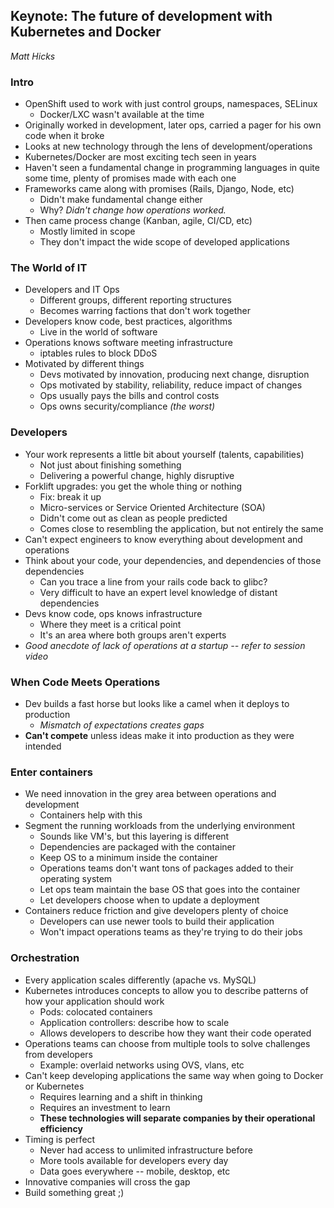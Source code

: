 ## Keynote: The future of development with Kubernetes and Docker
_Matt Hicks_

### Intro
* OpenShift used to work with just control groups, namespaces, SELinux
    * Docker/LXC wasn't available at the time
* Originally worked in development, later ops, carried a pager for his own code when it broke
* Looks at new technology through the lens of development/operations
* Kubernetes/Docker are most exciting tech seen in years
* Haven't seen a fundamental change in programming languages in quite some time, plenty of promises made with each one
* Frameworks came along with promises (Rails, Django, Node, etc)
    * Didn't make fundamental change either
    * Why? _Didn't change how operations worked._
* Then came process change (Kanban, agile, CI/CD, etc)
    * Mostly limited in scope
    * They don't impact the wide scope of developed applications

### The World of IT
* Developers and IT Ops
    * Different groups, different reporting structures
    * Becomes warring factions that don't work together
* Developers know code, best practices, algorithms
    * Live in the world of software
* Operations knows software meeting infrastructure
    * iptables rules to block DDoS
* Motivated by different things
    * Devs motivated by innovation, producing next change, disruption
    * Ops motivated by stability, reliability, reduce impact of changes
    * Ops usually pays the bills and control costs
    * Ops owns security/compliance _(the worst)_

### Developers
* Your work represents a little bit about yourself (talents, capabilities)
    * Not just about finishing something
    * Delivering a powerful change, highly disruptive
* Forklift upgrades: you get the whole thing or nothing
    * Fix: break it up
    * Micro-services or Service Oriented Architecture (SOA)
    * Didn't come out as clean as people predicted
    * Comes close to resembling the application, but not entirely the same
* Can't expect engineers to know everything about development and operations
* Think about your code, your dependencies, and dependencies of those dependencies
    * Can you trace a line from your rails code back to glibc?
    * Very difficult to have an expert level knowledge of distant dependencies
* Devs know code, ops knows infrastructure
    * Where they meet is a critical point
    * It's an area where both groups aren't experts
* *Good anecdote of lack of operations at a startup -- refer to session video*

### When Code Meets Operations
* Dev builds a fast horse but looks like a camel when it deploys to production
    * *Mismatch of expectations creates gaps*
* **Can't compete** unless ideas make it into production as they were intended

### Enter containers
* We need innovation in the grey area between operations and development
    * Containers help with this
* Segment the running workloads from the underlying environment
    * Sounds like VM's, but this layering is different
    * Dependencies are packaged with the container
    * Keep OS to a minimum inside the container
    * Operations teams don't want tons of packages added to their operating system
    * Let ops team maintain the base OS that goes into the container
    * Let developers choose when to update a deployment
* Containers reduce friction and give developers plenty of choice
    * Developers can use newer tools to build their application
    * Won't impact operations teams as they're trying to do their jobs

### Orchestration
* Every application scales differently (apache vs. MySQL)
* Kubernetes introduces concepts to allow you to describe patterns of how your application should work
    * Pods: colocated containers
    * Application controllers: describe how to scale
    * Allows developers to describe how they want their code operated
* Operations teams can choose from multiple tools to solve challenges from developers
    * Example: overlaid networks using OVS, vlans, etc
* Can't keep developing applications the same way when going to Docker or Kubernetes
    *  Requires learning and a shift in thinking
    *  Requires an investment to learn
    *  **These technologies will separate companies by their operational efficiency**
* Timing is perfect
    * Never had access to unlimited infrastructure before
    * More tools available for developers every day
    * Data goes everywhere -- mobile, desktop, etc
* Innovative companies will cross the gap
* Build something great ;)
